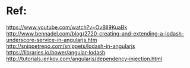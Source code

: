 Ref:
==
https://www.youtube.com/watch?v=OvBlI9KuaBk
http://www.bennadel.com/blog/2720-creating-and-extending-a-lodash-underscore-service-in-angularjs.htm
http://snippetrepo.com/snippets/lodash-in-angularjs
https://libraries.io/bower/angular-lodash
http://tutorials.jenkov.com/angularjs/dependency-injection.html


